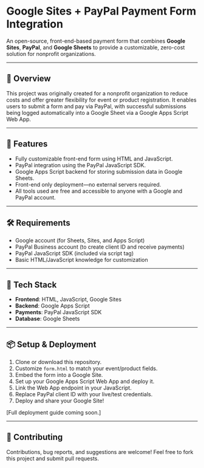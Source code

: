 # Google Sites + PayPal Payment Form Integration

An open-source, front-end-based payment form that combines **Google Sites**, **PayPal**, and **Google Sheets** to provide a customizable, zero-cost solution for nonprofit organizations.

---

## 🚀 Overview

This project was originally created for a nonprofit organization to reduce costs and offer greater flexibility for event or product registration. It enables users to submit a form and pay via PayPal, with successful submissions being logged automatically into a Google Sheet via a Google Apps Script Web App.

---

## 🔑 Features

- Fully customizable front-end form using HTML and JavaScript.
- PayPal integration using the PayPal JavaScript SDK.
- Google Apps Script backend for storing submission data in Google Sheets.
- Front-end only deployment—no external servers required.
- All tools used are free and accessible to anyone with a Google and PayPal account.

---

## 🛠 Requirements

- Google account (for Sheets, Sites, and Apps Script)
- PayPal Business account (to create client ID and receive payments)
- PayPal JavaScript SDK (included via script tag)
- Basic HTML/JavaScript knowledge for customization

---

## 🧰 Tech Stack

- **Frontend**: HTML, JavaScript, Google Sites
- **Backend**: Google Apps Script
- **Payments**: PayPal JavaScript SDK
- **Database**: Google Sheets

---

## 📦 Setup & Deployment

1. Clone or download this repository.
2. Customize `form.html` to match your event/product fields.
3. Embed the form into a Google Site.
4. Set up your Google Apps Script Web App and deploy it.
5. Link the Web App endpoint in your JavaScript.
6. Replace PayPal client ID with your live/test credentials.
7. Deploy and share your Google Site!

[Full deployment guide coming soon.]

---

## 🤝 Contributing

Contributions, bug reports, and suggestions are welcome! Feel free to fork this project and submit pull requests.
